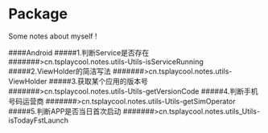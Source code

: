 # Package
Some notes about myself !

####Android
#####1.判断Service是否存在
#######>cn.tsplaycool.notes.utils-Utils-isServiceRunning
#####2.ViewHolder的简洁写法
#######>cn.tsplaycool.notes.utils-ViewHolder
#####3.获取某个应用的版本号
#######>cn.tsplaycool.notes.utils-Utils-getVersionCode
#####4.判断手机号码运营商
#######>cn.tsplaycool.notes.utils-Utils-getSimOperator
#####5.判断APP是否当日首次启动
#######>cn.tsplaycool.notes.utils_Utils-isTodayFstLaunch

